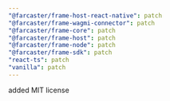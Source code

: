 ```yaml
---
"@farcaster/frame-host-react-native": patch
"@farcaster/frame-wagmi-connector": patch
"@farcaster/frame-core": patch
"@farcaster/frame-host": patch
"@farcaster/frame-node": patch
"@farcaster/frame-sdk": patch
"react-ts": patch
"vanilla": patch
---
```


added MIT license
